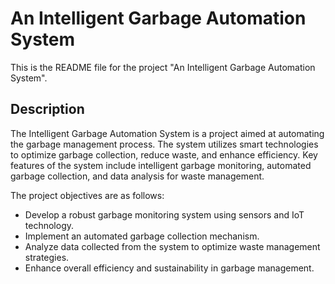 # An Intelligent Garbage Automation System
This is the README file for the project "An Intelligent Garbage Automation System".

## Description
The Intelligent Garbage Automation System is a project aimed at automating the garbage management process. The system utilizes smart technologies to optimize garbage collection, reduce waste, and enhance efficiency. Key features of the system include intelligent garbage monitoring, automated garbage collection, and data analysis for waste management.

The project objectives are as follows:

* Develop a robust garbage monitoring system using sensors and IoT technology.
* Implement an automated garbage collection mechanism.
* Analyze data collected from the system to optimize waste management strategies.
* Enhance overall efficiency and sustainability in garbage management.
